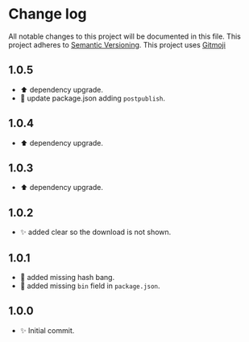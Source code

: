 # Change log
All notable changes to this project will be documented in this file.
This project adheres to [Semantic Versioning](https://semver.org/).
This project uses [Gitmoji](https://gitmoji.carloscuesta.me/)

## 1.0.5

- :arrow_up: dependency upgrade.
- :wrench: update package.json adding `postpublish`.

## 1.0.4

- :arrow_up: dependency upgrade.

## 1.0.3

- :arrow_up: dependency upgrade.

## 1.0.2

- :sparkles: added clear so the download is not shown.

## 1.0.1

- :bug: added missing hash bang.
- :bug: added missing `bin` field in `package.json`.

## 1.0.0

- :sparkles: Initial commit.
